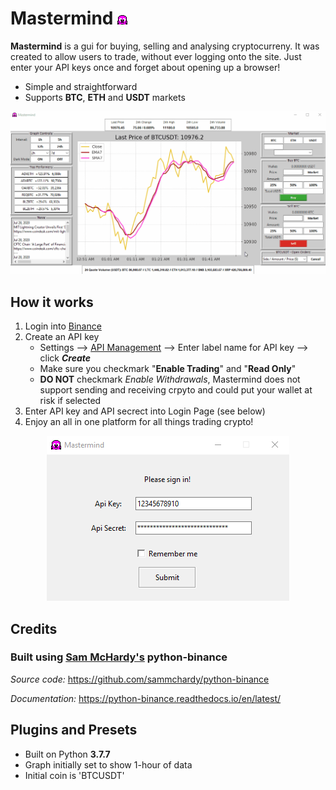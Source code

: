 # Mastermind ![Mastermind Icon](https://github.com/Modiodal/Mastermind/blob/master/screenshots/favicon_header.png)
**Mastermind** is a gui for buying, selling and analysing cryptocurreny. It was created to allow users to trade, without ever logging onto the site. Just enter your API keys once and forget about opening up a browser!

- Simple and straightforward
- Supports **BTC**, **ETH** and **USDT** markets

<p align="center">
  <img src="./screenshots/mastermind_showcase.gif" alt="Gif of Mastermind"/>
</p>


## How it works

1. Login into [Binance](https://www.binance.com/en)
2. Create an API key
   - Settings --> [API Management](https://www.binance.com/en/usercenter/settings/api-management) --> Enter label name for API key --> click ***Create***
   - Make sure you checkmark "**Enable Trading**" and "**Read Only**"
   - **DO NOT** checkmark *Enable Withdrawals*, Mastermind does not support sending and receiving crpyto and could put your wallet at risk if selected
3. Enter API key and API secrect into Login Page (see below)
4. Enjoy an all in one platform for all things trading crypto!



<p align="center">
  <img src="./screenshots/login_screenshot.png" alt="Mastermind Login Page"/>
</p>


## Credits

### Built using [Sam McHardy's](https://github.com/sammchardy) python-binance

*Source code:*
   https://github.com/sammchardy/python-binance
   
*Documentation:*
   https://python-binance.readthedocs.io/en/latest/




## Plugins and Presets
- Built on Python **3.7.7**
- Graph initially set to show 1-hour of data
- Initial coin is 'BTCUSDT'



